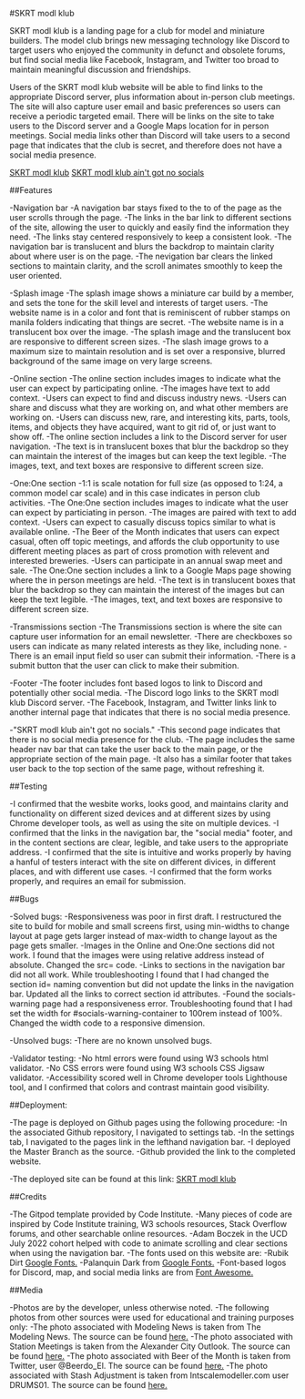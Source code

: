 #SKRT modl klub

SKRT modl klub is a landing page for a club for model and miniature builders. The model club brings new messaging technology like Discord to target users who enjoyed the community in defunct and obsolete forums, but find social media like Facebook, Instagram, and Twitter too broad to maintain meaningful discussion and friendships. 

Users of the SKRT modl klub website will be able to find links to the appropriate Discord server, plus information about in-person club meetings. The site will also capture user email and basic preferences so users can receive a periodic targeted email. There will be links on the site to take users to the Discord server and a Google Maps location for in person meetings. Social media links other than Discord will take users to a second page that indicates that the club is secret, and therefore does not have a social media presence.

[SKRT modl klub](https://wsmorrison.github.io/Secret-model-club/)
[SKRT modl klub ain't got no socials](https://wsmorrison.github.io/Secret-model-club/socialswarning.html)

##Features

-Navigation bar
    -A navigation bar stays fixed to the to of the page as the user scrolls through the page.
    -The links in the bar link to different sections of the site, allowing the user to quickly and easily find the information they need.
    -The links stay centered responsively to keep a consistent look.
    -The navigation bar is translucent and blurs the backdrop to maintain clarity about where user is on the page.
    -The nevigation bar clears the linked sections to maintain clarity, and the scroll animates smoothly to keep the user oriented.

-Splash image
    -The splash image shows a miniature car build by a member, and sets the tone for the skill level and interests of target users.
    -The website name is in a color and font that is reminiscent of rubber stamps on manila folders indicating that things are secret.
    -The website name is in a translucent box over the image.
    -The splash image and the translucent box are responsive to different screen sizes.
    -The slash image grows to a maximum size to maintain resolution and is set over a responsive, blurred background of the same image on very large screens.

-Online section
    -The online section includes images to indicate what the user can expect by participating online.
    -The images have text to add context.
        -Users can expect to find and discuss industry news.
        -Users can share and discuss what they are working on, and what other members are working on.
        -Users can discuss new, rare, and interesting kits, parts, tools, items, and objects they have acquired, want to git rid of, or just want to show off.
    -The online section includes a link to the Discord server for user navigation.
    -The text is in translucent boxes that blur the backdrop so they can maintain the interest of the images but can keep the text legible.
    -The images, text, and text boxes are responsive to different screen size.

-One:One section
    -1:1 is scale notation for full size (as opposed to 1:24, a common model car scale) and in this case indicates in person club activities.
    -The One:One section includes images to indicate what the user can expect by particiating in person.
    -The images are paired with text to add context.
        -Users can expect to casually discuss topics similar to what is available online.
        -The Beer of the Month indicates that users can expect casual, often off topic meetings, and affords the club opportunity to use different meeting places as part of cross promotion with relevent and interested breweries.
        -Users can participate in an annual swap meet and sale.
    -The One:One section includes a link to a Google Maps page showing where the in person meetings are held.
    -The text is in translucent boxes that blur the backdrop so they can maintain the interest of the images but can keep the text legible.
    -The images, text, and text boxes are responsive to different screen size.

-Transmissions section
    -The Transmissions section is where the site can capture user information for an email newsletter.
    -There are checkboxes so users can indicate as many related interests as they like, including none.
    -There is an email input field so user can submit their information.
    -There is a submit button that the user can click to make their submition.

-Footer
    -The footer includes font based logos to link to Discord and potentially other social media.
    -The Discord logo links to the SKRT modl klub Discord server.
    -The Facebook, Instagram, and Twitter links link to another internal page that indicates that there is no social media presence.

-"SKRT modl klub ain't got no socials."
    -This second page indicates that there is no social media presence for the club.
    -The page includes the same header nav bar that can take the user back to the main page, or the appropriate section of the main page.
    -It also has a similar footer that takes user back to the top section of the same page, without refreshing it.

##Testing

-I confirmed that the wesbite works, looks good, and maintains clarity and functionality on different sized devices and at different sizes by using Chrome developer tools, as well as using the site on multiple devices.
-I confirmed that the links in the navigation bar, the "social media" footer, and in the content sections are clear, legible, and take users to the appropriate address.
-I confirmed that the site is intuitive and works properly by having a hanful of testers interact with the site on different divices, in different places, and with different use cases.
-I confirmed that the form works properly, and requires an email for submission.

##Bugs

-Solved bugs:
    -Responsiveness was poor in first draft. I restructured the site to build for mobile and small screens first, using min-widths to change layout at page gets larger instead of max-width to change layout as the page gets smaller.
    -Images in the Online and One:One sections did not work. I found that the images were using relative address instead of absolute. Changed the src= code.
    -Links to sections in the navigation bar did not all work. While troubleshooting I found that I had changed the section id= naming convention but did not update the links in the navigation bar. Updated all the links to correct section id attributes.
    -Found the socials-warning page had a responsiveness error. Troubleshooting found that I had set the width for #socials-warning-container to 100rem instead of 100%. Changed the width code to a responsive dimension.

-Unsolved bugs:
    -There are no known unsolved bugs.

-Validator testing:
    -No html errors were found using W3 schools html validator.
    -No CSS errors were found using W3 schools CSS Jigsaw validator.
    -Accessibility scored well in Chrome developer tools Lighthouse tool, and I confirmed that colors and contrast maintain good visibility.

##Deployment:

-The page is deployed on Github pages using the following procedure:
    -In the associated Github repository, I navigated to settings tab.
    -In the settings tab, I navigated to the pages link in the lefthand navigation bar.
    -I deployed the Master Branch as the source.
    -Github provided the link to the completed website.

-The deployed site can be found at this link: [SKRT modl klub](https://wsmorrison.github.io/Secret-model-club/)

##Credits

-The Gitpod template provided by Code Institute.
-Many pieces of code are inspired by Code Institute training, W3 schools resources, Stack Overflow forums, and other searchable online resources.
-Adam Boczek in the UCD July 2022 cohort helped with code to animate scrolling and clear sections when using the navigation bar.
-The fonts used on this website are:
    -Rubik Dirt [Google Fonts.](https://fonts.google.com/)
    -Palanquin Dark from [Google Fonts.](https://fonts.google.com/)
-Font-based logos for Discord, map, and social media links are from [Font Awesome.](fontawesome.com)

##Media

-Photos are by the developer, unless otherwise noted.
-The following photos from other sources were used for educational and training purposes only:
    -The photo associated with Modeling News is taken from The Modeling News. The source can be found [here.](https://www.themodellingnews.com/2019/05/tmn-on-tour-japans-58th-shizuoka-hobby.html)
    -The photo associated with Station Meetings is taken from the Alexander City Outlook. The source can be found [here.](https://www.alexcityoutlook.com/news/fight-breaks-out-at-city-hall-after-council-meeting/article_9bc75cd2-77a7-5865-bd32-e8c34bbc94a5.html)
    -The photo associated with Beer of the Month is taken from Twitter, user @Beerdo_El. The source can be found [here.](https://mobile.twitter.com/hashtag/workbenchipa?src=hash)
    -The photo associated with Stash Adjustment is taken from Intscalemodeller.com user DRUMS01. The source can be found [here.](https://intscalemodeller.com/viewtopic.php?t=28144)

